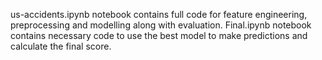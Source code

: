 us-accidents.ipynb notebook contains full code for feature engineering, preprocessing and modelling along with evaluation.
Final.ipynb notebook contains necessary code to use the best model to make predictions and calculate the final score.

